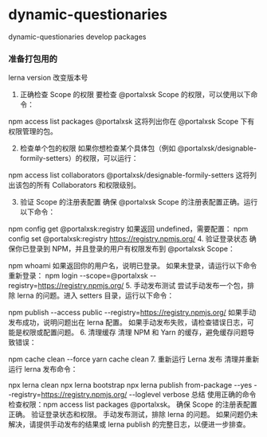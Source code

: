 # dynamic-questionaries
dynamic-questionaries develop packages
### 准备打包用的
  lerna version 改变版本号

  1. 正确检查 Scope 的权限
要检查 @portalxsk Scope 的权限，可以使用以下命令：

npm access list packages @portalxsk
这将列出你在 @portalxsk Scope 下有权限管理的包。

2. 检查单个包的权限
如果你想检查某个具体包（例如 @portalxsk/designable-formily-setters）的权限，可以运行：

npm access list collaborators @portalxsk/designable-formily-setters
这将列出该包的所有 Collaborators 和权限级别。

3. 验证 Scope 的注册表配置
确保 @portalxsk Scope 的注册表配置正确。运行以下命令：

npm config get @portalxsk:registry
如果返回 undefined，需要配置：
npm config set @portalxsk:registry https://registry.npmjs.org/
4. 验证登录状态
确保你已登录到 NPM，并且登录的用户有权限发布到 @portalxsk Scope：

npm whoami
如果返回你的用户名，说明已登录。
如果未登录，请运行以下命令重新登录：
npm login --scope=@portalxsk --registry=https://registry.npmjs.org/
5. 手动发布测试
尝试手动发布一个包，排除 lerna 的问题。进入 setters 目录，运行以下命令：

npm publish --access public --registry=https://registry.npmjs.org/
如果手动发布成功，说明问题出在 lerna 配置。
如果手动发布失败，请检查错误日志，可能是权限或配置问题。
6. 清理缓存
清理 NPM 和 Yarn 的缓存，避免缓存问题导致错误：

npm cache clean --force
yarn cache clean
7. 重新运行 Lerna 发布
清理并重新运行 lerna 发布命令：

npx lerna clean
npx lerna bootstrap
npx lerna publish from-package --yes --registry=https://registry.npmjs.org/ --loglevel verbose
总结
使用正确的命令检查权限：npm access list packages @portalxsk。
确保 Scope 的注册表配置正确。
验证登录状态和权限。
手动发布测试，排除 lerna 的问题。
如果问题仍未解决，请提供手动发布的结果或 lerna publish 的完整日志，以便进一步排查。
